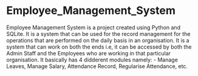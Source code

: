 # Employee_Management_System
Employee Management System is a project created using Python and SQLite. It is a system that can be used for the record management for the operations that are performed on the 
daily basis in an organisation. It is a system that can work on both the ends i.e, it can be accessed by both the Admin Staff and the Employees who are working in that 
particular organisation. It basically has 4 didderent modules namely: - Manage Leaves, Manage Salary, Attendance Record, Regularise Attendance, etc.
